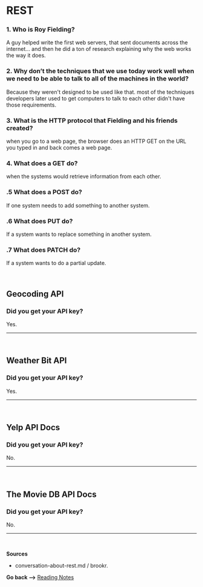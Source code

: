 # REST

### **1. Who is Roy Fielding?**

A guy helped write the first web servers, that sent documents across the internet… and then he did a ton of research explaining why the web works the way it does.


### **2. Why don’t the techniques that we use today work well when we need to be able to talk to all of the machines in the world?**

Because they weren't designed to be used like that. most of the techniques developers later used to get computers to talk to each other didn't have those requirements.

### **3. What is the HTTP protocol that Fielding and his friends created?**

when you go to a web page, the browser does an HTTP GET on the URL you typed in and back comes a web page.

### **4. What does a GET do?**

when the systems would retrieve information from each other.

### **.5 What does a POST do?**

If one system needs to add something to another system.

### **.6 What does PUT do?**

If a system wants to replace something in another system.

### **.7 What does PATCH do?**

If a system wants to do a partial update.

<br>


## Geocoding API

### Did you get your API key?
Yes.

<hr>
<br>

## Weather Bit API

### Did you get your API key?
Yes.

<hr>
<br>

## Yelp API Docs

### Did you get your API key?
No.
<hr>
<br>

## The Movie DB API Docs

### Did you get your API key?
No.

<hr>
<br>

**Sources**

- conversation-about-rest.md / brookr.

**Go back -->** [Reading Notes](https://aseel-dweedar.github.io/reading-notes/)
